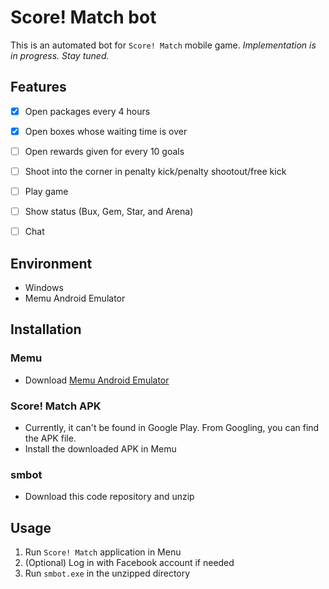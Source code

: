 # Score! Match bot
This is an automated bot for `Score! Match` mobile game. *Implementation is in progress. Stay tuned.*

## Features
- [X] Open packages every 4 hours
- [X] Open boxes whose waiting time is over
- [ ] Open rewards given for every 10 goals
- [ ] Shoot into the corner in penalty kick/penalty shootout/free kick
- [ ] Play game
- [ ] Show status (Bux, Gem, Star, and Arena)
- [ ] Chat


## Environment
- Windows
- Memu Android Emulator

## Installation
### Memu
- Download [Memu Android Emulator](https://www.memuplay.com/) 
### Score! Match APK
- Currently, it can't be found in Google Play. From Googling, you can find the APK file.
- Install the downloaded APK in Memu
### smbot
- Download this code repository and unzip

## Usage
1. Run `Score! Match` application in Menu
2. (Optional) Log in with Facebook account if needed
3. Run `smbot.exe` in the unzipped directory
